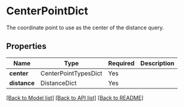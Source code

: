 # CenterPointDict

The coordinate point to use as the center of the distance query.


## Properties
| Name | Type | Required | Description |
| ------------ | ------------- | ------------- | ------------- |
**center** | CenterPointTypesDict | Yes |  |
**distance** | DistanceDict | Yes |  |


[[Back to Model list]](../../../README.md#models-v2-link) [[Back to API list]](../../../README.md#documentation-for-api-endpoints) [[Back to README]](../../../README.md)
